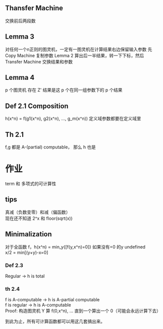 ## Thansfer Machine
交换前后两段数
## Lemma 3
对任何一个n正则的图灵机，一定有一图灵机在计算结果右边保留输入参数
先 Copy Machine 复制参数 Lemma 2 算出后一半结果，转一下下标，然后 Transfer Machine 交换结果和参数
## Lemma 4
p 个图灵机 存在 Z' 结果是这 p 个在同一组参数下的 p 个结果
## Def 2.1 Composition
h(x^n) = f(g1(x^n), g2(x^n), ..., g_m(x^n)) 定义域参数都要在定义域里
## Th 2.1
f,g 都是 A-(partial) computable， 那么 h 也是

# 作业
term 和 多项式的可计算性

## tips
真减（负数变零）和减（偏函数）  
现在还不知道 2^x 和 floor(sqrt(x))

## Minimalization
对于全函数 f，h(x^n) = min_y{\[f(y,x^n)\=0]} 如果没有=0 的y undefined    
x/2 = min\[(y+y)-x=0\]  
### Def 2.3
Regular -> h is total
### th 2.4
f is A-computable -> h is A-partial computable   
f is regular -> h is A-computable  
Proof: 构造图灵机 Y 算 f(0,x^n), ... 直到一个算出一个 0（可能会永远计算下去）

到此为止，所有可计算函数都可以用这几套搞出来。